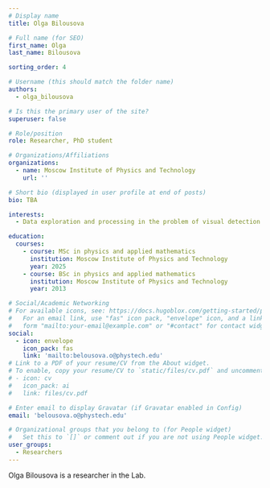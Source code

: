 ```yaml
---
# Display name
title: Olga Bilousova

# Full name (for SEO)
first_name: Olga
last_name: Bilousova

sorting_order: 4

# Username (this should match the folder name)
authors:
  - olga_bilousova

# Is this the primary user of the site?
superuser: false

# Role/position
role: Researcher, PhD student

# Organizations/Affiliations
organizations:
  - name: Moscow Institute of Physics and Technology
    url: ''

# Short bio (displayed in user profile at end of posts)
bio: TBA

interests:
  - Data exploration and processing in the problem of visual detection of floating marine litter.

education:
  courses:
    - course: MSc in physics and applied mathematics
      institution: Moscow Institute of Physics and Technology
      year: 2025
    - course: BSc in physics and applied mathematics
      institution: Moscow Institute of Physics and Technology
      year: 2013

# Social/Academic Networking
# For available icons, see: https://docs.hugoblox.com/getting-started/page-builder/#icons
#   For an email link, use "fas" icon pack, "envelope" icon, and a link in the
#   form "mailto:your-email@example.com" or "#contact" for contact widget.
social:
  - icon: envelope
    icon_pack: fas
    link: 'mailto:belousova.o@phystech.edu'
# Link to a PDF of your resume/CV from the About widget.
# To enable, copy your resume/CV to `static/files/cv.pdf` and uncomment the lines below.
# - icon: cv
#   icon_pack: ai
#   link: files/cv.pdf

# Enter email to display Gravatar (if Gravatar enabled in Config)
email: 'belousova.o@phystech.edu'

# Organizational groups that you belong to (for People widget)
#   Set this to `[]` or comment out if you are not using People widget.
user_groups:
  - Researchers
---
```


Olga Bilousova is a researcher in the Lab.